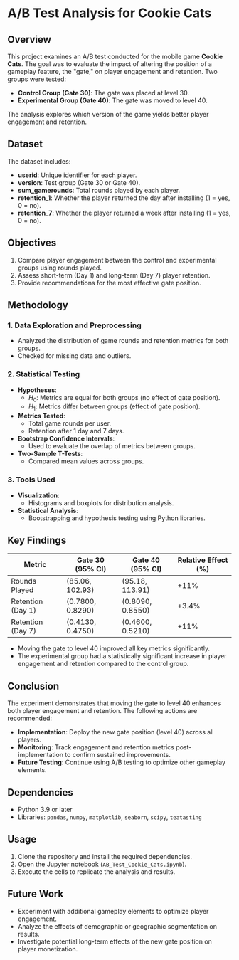 
# A/B Test Analysis for Cookie Cats

## Overview

This project examines an A/B test conducted for the mobile game **Cookie Cats**. The goal was to evaluate the impact of altering the position of a gameplay feature, the "gate," on player engagement and retention. Two groups were tested:
- **Control Group (Gate 30)**: The gate was placed at level 30.
- **Experimental Group (Gate 40)**: The gate was moved to level 40.

The analysis explores which version of the game yields better player engagement and retention.

## Dataset

The dataset includes:
- **userid**: Unique identifier for each player.
- **version**: Test group (Gate 30 or Gate 40).
- **sum_gamerounds**: Total rounds played by each player.
- **retention_1**: Whether the player returned the day after installing (1 = yes, 0 = no).
- **retention_7**: Whether the player returned a week after installing (1 = yes, 0 = no).

## Objectives

1. Compare player engagement between the control and experimental groups using rounds played.
2. Assess short-term (Day 1) and long-term (Day 7) player retention.
3. Provide recommendations for the most effective gate position.

## Methodology

### 1. Data Exploration and Preprocessing
- Analyzed the distribution of game rounds and retention metrics for both groups.
- Checked for missing data and outliers.

### 2. Statistical Testing
- **Hypotheses**:
  - $H_0$: Metrics are equal for both groups (no effect of gate position).
  - $H_1$: Metrics differ between groups (effect of gate position).
- **Metrics Tested**:
  - Total game rounds per user.
  - Retention after 1 day and 7 days.
- **Bootstrap Confidence Intervals**:
  - Used to evaluate the overlap of metrics between groups.
- **Two-Sample T-Tests**:
  - Compared mean values across groups.

### 3. Tools Used
- **Visualization**:
  - Histograms and boxplots for distribution analysis.
- **Statistical Analysis**:
  - Bootstrapping and hypothesis testing using Python libraries.

## Key Findings

| Metric                | Gate 30 (95% CI)        | Gate 40 (95% CI)         | Relative Effect (%) |
|-----------------------|-------------------------|--------------------------|---------------------|
| Rounds Played         | (85.06, 102.93)         | (95.18, 113.91)          | +11%               |
| Retention (Day 1)     | (0.7800, 0.8290)        | (0.8090, 0.8550)         | +3.4%              |
| Retention (Day 7)     | (0.4130, 0.4750)        | (0.4600, 0.5210)         | +11%               |

- Moving the gate to level 40 improved all key metrics significantly.
- The experimental group had a statistically significant increase in player engagement and retention compared to the control group.

## Conclusion

The experiment demonstrates that moving the gate to level 40 enhances both player engagement and retention. The following actions are recommended:
- **Implementation**: Deploy the new gate position (level 40) across all players.
- **Monitoring**: Track engagement and retention metrics post-implementation to confirm sustained improvements.
- **Future Testing**: Continue using A/B testing to optimize other gameplay elements.

## Dependencies

- Python 3.9 or later
- Libraries: `pandas`, `numpy`, `matplotlib`, `seaborn`, `scipy`, `teatasting`

## Usage

1. Clone the repository and install the required dependencies.
2. Open the Jupyter notebook (`AB_Test_Cookie_Cats.ipynb`).
3. Execute the cells to replicate the analysis and results.

## Future Work

- Experiment with additional gameplay elements to optimize player engagement.
- Analyze the effects of demographic or geographic segmentation on results.
- Investigate potential long-term effects of the new gate position on player monetization.
